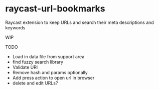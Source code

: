 # raycast-url-bookmarks
Raycast extension to keep URLs and search their meta descriptions and keywords

WIP

TODO
- Load in data file from support area
- find fuzzy search library
- Validate URl
- Remove hash and params optionally
- Add press action to open url in browser
- delete and edit URLs?
